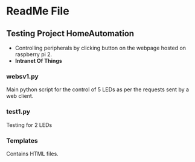 # ReadMe File

## Testing Project HomeAutomation
* Controlling peripherals by clicking button on the webpage hosted on raspberry pi 2.
* **Intranet Of Things**

### websv1.py
Main python script for the control of 5 LEDs as per the requests sent by a web client.

### test1.py
Testing for 2 LEDs

### Templates
Contains HTML files.
